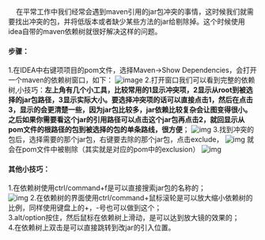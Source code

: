 &nbsp;&nbsp;&nbsp;&nbsp;在平常工作中我们经常会遇到maven引用的jar包冲突的事情，这时候我们就需要找出冲突的包，并将低版本或者缺少某些方法的jar给剔除掉。这个时候使用idea自带的maven依赖树就很好解决这样的问题。

#### 步骤：
1.在IDEA中右键项项目的pom文件，选择Maven->Show Dependencies，会打开一个maven的依赖树窗口，如下：
![image](http://wxwwt-oss.oss-cn-hangzhou.aliyuncs.com/article_picture/IDEA%E8%A7%A3%E5%86%B3maven%E5%8C%85%E5%86%B2%E7%AA%81%E7%9A%84%E4%B8%80%E4%BA%9B%E5%B0%8F%E6%8A%80%E5%B7%A7/show_dependency.png)
2.打开窗口我们可以看到完整的依赖树,小技巧：**左上角有几个小工具，比较常用的1显示冲突项，2显示从root到被选择的jar包路径，3显示实际大小。要选择冲突项的话可以直接点击1，然后在点击3，显示的会更清楚一些，因为jar包比较多，jar依赖比较复杂会让图变得很小。之后如果你需要看这个jar的引用路径可以点击这个jar包再点击2，就回显示从pom文件的根路径的包到被选择的包的单条路线，很方便**；
![img](http://wxwwt-oss.oss-cn-hangzhou.aliyuncs.com/article_picture/IDEA%E8%A7%A3%E5%86%B3maven%E5%8C%85%E5%86%B2%E7%AA%81%E7%9A%84%E4%B8%80%E4%BA%9B%E5%B0%8F%E6%8A%80%E5%B7%A7/dependency_mark.png)
3.找到冲突的包后，选择需要的那个jar包，右键要去除的那个jar包，点击exclude，
![img](http://wxwwt-oss.oss-cn-hangzhou.aliyuncs.com/article_picture/IDEA%E8%A7%A3%E5%86%B3maven%E5%8C%85%E5%86%B2%E7%AA%81%E7%9A%84%E4%B8%80%E4%BA%9B%E5%B0%8F%E6%8A%80%E5%B7%A7/exclude.png)
就会在pom文件中被剔除（其实就是对应的pom中的exclusion）
![img](http://wxwwt-oss.oss-cn-hangzhou.aliyuncs.com/article_picture/IDEA%E8%A7%A3%E5%86%B3maven%E5%8C%85%E5%86%B2%E7%AA%81%E7%9A%84%E4%B8%80%E4%BA%9B%E5%B0%8F%E6%8A%80%E5%B7%A7/pom_exclusion.png)

#### 其他小技巧：
1.在依赖树使用ctrl/command+f是可以直接搜索jar包的名称的；  
![img](http://wxwwt-oss.oss-cn-hangzhou.aliyuncs.com/article_picture/IDEA%E8%A7%A3%E5%86%B3maven%E5%8C%85%E5%86%B2%E7%AA%81%E7%9A%84%E4%B8%80%E4%BA%9B%E5%B0%8F%E6%8A%80%E5%B7%A7/find_dependency.png)
2.在依赖树的界面使用ctrl/command+鼠标滚轮是可以放大缩小依赖树的比例，同样使用键盘上的+，-号也可以做到这个；  
3.alt/option按住，然后鼠标在依赖树上滑动，是可以达到放大镜的效果的；  
4.在依赖树上双击是可以直接跳转到改jar的引入位置。  
